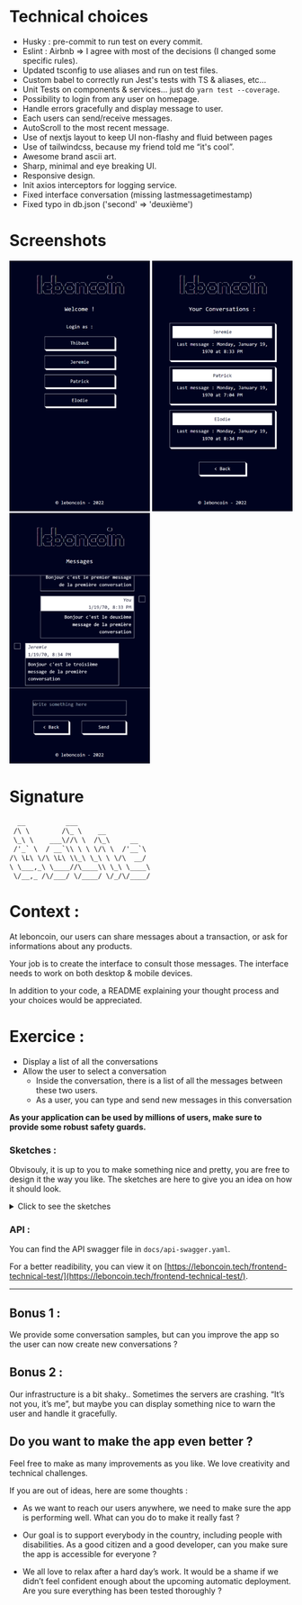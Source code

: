 # Technical choices

- Husky : pre-commit to run test on every commit.
- Eslint : Airbnb => I agree with most of the decisions (I changed some specific rules).
- Updated tsconfig to use aliases and run on test files.
- Custom babel to correctly run Jest's tests with TS & aliases, etc...
- Unit Tests on components & services... just do `yarn test --coverage`.
- Possibility to login from any user on homepage.
- Handle errors gracefully and display message to user.
- Each users can send/receive messages.
- AutoScroll to the most recent message.
- Use of nextjs layout to keep UI non-flashy and fluid between pages
- Use of tailwindcss, because my friend told me “it's cool”.
- Awesome brand ascii art.
- Sharp, minimal and eye breaking UI.
- Responsive design.
- Init axios interceptors for logging service.
- Fixed interface conversation (missing lastmessagetimestamp)
- Fixed typo in db.json ('second' => 'deuxième')

# Screenshots

![home](./docs/home-iPhone-SE.png)
![conversations](./docs/conversations-iPhone-SE.png)
![messages](./docs/messages-iPhone-SE.png)
# Signature
```
  __          ___                    
 /\ \        /\_ \    __           
 \_\ \    ___\//\ \  /\_\     __   
 /'_` \  / __`\\ \ \ \/\ \  /'__`\  
/\ \L\ \/\ \L\ \\_\ \_\ \ \/\  __/  
\ \___,_\ \____//\____\\ \_\ \____\  
 \/__,_ /\/___/ \/____/ \/_/\/____/  
```


# Context :

At leboncoin, our users can share messages about a transaction, or ask for informations about any products.

Your job is to create the interface to consult those messages.
The interface needs to work on both desktop & mobile devices.

In addition to your code, a README explaining your thought process and your choices would be appreciated.

# Exercice :

- Display a list of all the conversations
- Allow the user to select a conversation
  - Inside the conversation, there is a list of all the messages between these two users.
  - As a user, you can type and send new messages in this conversation

**As your application can be used by millions of users, make sure to provide some robust safety guards.**

### Sketches :

Obvisouly, it is up to you to make something nice and pretty, you are free to design it the way you like. The sketches are here to give you an idea on how it should look.

<details>
  <summary>Click to see the sketches</summary>
  
Mobile list :

![](./sketches/list-mobile.jpg)

Desktop list :

![](./sketches/list-desktop.jpg)

Mobile conversation :

![](./sketches/conv-mobile.jpg)

Desktop conversation :

![](./sketches/conv-desktop.jpg)

</details>

### API :

You can find the API swagger file in `docs/api-swagger.yaml`.

For a better readibility, you can view it on [https://leboncoin.tech/frontend-technical-test/](https://leboncoin.tech/frontend-technical-test/).

---

## Bonus 1 :

We provide some conversation samples, but can you improve the app so the user can now create new conversations ?

## Bonus 2 :

Our infrastructure is a bit shaky.. Sometimes the servers are crashing. “It’s not you, it’s me”, but maybe you can display something nice to warn the user and handle it gracefully.

## Do you want to make the app even better ?

Feel free to make as many improvements as you like.
We love creativity and technical challenges.

If you are out of ideas, here are some thoughts :

- As we want to reach our users anywhere, we need to make sure the app is performing well. What can you do to make it really fast ?

- Our goal is to support everybody in the country, including people with disabilities. As a good citizen and a good developer, can you make sure the app is accessible for everyone ?

- We all love to relax after a hard day’s work. It would be a shame if we didn’t feel confident enough about the upcoming automatic deployment. Are you sure everything has been tested thoroughly ?
